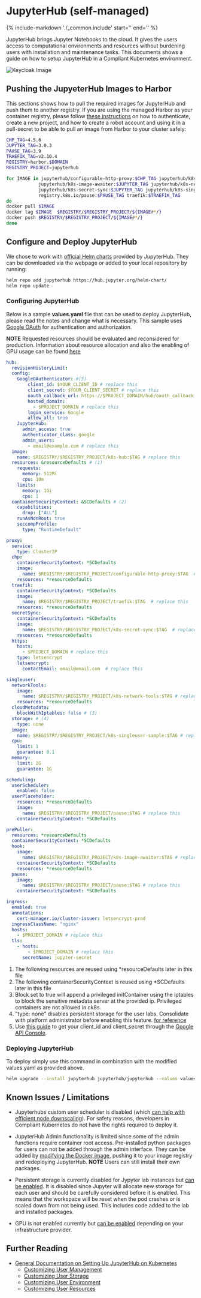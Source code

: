 JupyterHub (self-managed)
===========

{%
   include-markdown './_common.include'
   start='<!--disclaimer-start-->'
   end='<!--disclaimer-end-->'
%}

JupyterHub brings Jupyter Notebooks to the cloud. It gives the users access to computational environments and resources without burdening users with installation and maintenance tasks. This documents shows a guide on how to setup JupyterHub in a Compliant Kubernetes environment.

![Keycloak Image](img/jupyter.gif)

## Pushing the JupyeterHub Images to Harbor
This sections shows how to pull the required images for JupyterHub and push them to another registry. If you are using the managed Harbor as your container registry, please follow [these instructions](../deploy.md) on how to authenticate, create a new project, and how to create a robot account and using it in a pull-secret to be able to pull an image from Harbor to your cluster safely:

```sh
CHP_TAG=4.5.6
JUPYTER_TAG=3.0.3
PAUSE_TAG=3.9
TRAEFIK_TAG=v2.10.4
REGISTRY=harbor.$DOMAIN
REGISTRY_PROJECT=jupyterhub

for IMAGE in jupyterhub/configurable-http-proxy:$CHP_TAG jupyterhub/k8s-hub:$JUPYTER_TAG \
            jupyterhub/k8s-image-awaiter:$JUPYTER_TAG jupyterhub/k8s-network-tools:$JUPYTER_TAG \
            jupyterhub/k8s-secret-sync:$JUPYTER_TAG jupyterhub/k8s-singleuser-sample:$JUPYTER_TAG \
            registry.k8s.io/pause:$PAUSE_TAG traefik:$TRAEFIK_TAG
do
docker pull $IMAGE
docker tag $IMAGE  $REGISTRY/$REGISTRY_PROJECT/${IMAGE#*/}
docker push $REGISTRY/$REGISTRY_PROJECT/${IMAGE#*/}
done
```

## Configure and Deploy JupyterHub
We chose to work with [official Helm charts](https://hub.jupyter.org/helm-chart/) provided by JupyterHub. They can be downloaded via the webpage or added to your local repository by running:
```sh
helm repo add jupyterhub https://hub.jupyter.org/helm-chart/
helm repo update
```

### Configuring JupyterHub

Below is a sample **values.yaml** file that can be used to deploy JupyterHub, please read the notes and change what is necessary. This sample uses [Google OAuth](https://z2jh.jupyter.org/en/stable/administrator/authentication.html#google) for authentication and authorization.

**NOTE** Requested resources should be evaluated and reconsidered for production. Information about resource allocation and also the enabling of GPU usage can be found [here](https://z2jh.jupyter.org/en/stable/jupyterhub/customizing/user-resources.html#customizing-user-resources)
```yaml
hub:
  revisionHistoryLimit:
  config:
    GoogleOAuthenticator: #(5)
        client_id: $YOUR_CLIENT_ID # replace this
        client_secret: $YOUR_CLIENT_SECRET # replace this
        oauth_callback_url: https://$PROJECT_DOMAIN/hub/oauth_callback # replace this
        hosted_domain:
          - $PROJECT_DOMAIN # replace this
        login_service: Google
        allow_all: true
    JupyterHub:
      admin_access: true
      authenticator_class: google
      admin_users:
        - email@example.com # replace this
  image:
    name: $REGISTRY/$REGISTRY_PROJECT/k8s-hub:$TAG # replace this
  resources: &resourceDefaults # (1)
    requests:
      memory: 512Mi
      cpu: 10m
    limits:
      memory: 1Gi
      cpu: 1
  containerSecurityContext: &SCDefaults # (2)
    capabilities:
      drop: ["ALL"]
    runAsNonRoot: true
    seccompProfile:
      type: "RuntimeDefault"

proxy:
  service:
    type: ClusterIP
  chp:
    containerSecurityContext: *SCDefaults
    image:
      name: $REGISTRY/$REGISTRY_PROJECT/configurable-http-proxy:$TAG  # replace this
    resources: *resourceDefaults
  traefik:
    containerSecurityContext: *SCDefaults
    image:
      name: $REGISTRY/$REGISTRY_PROJECT/traefik:$TAG  # replace this
    resources: *resourceDefaults
  secretSync:
    containerSecurityContext: *SCDefaults
    image:
      name: $REGISTRY/$REGISTRY_PROJECT/k8s-secret-sync:$TAG  # replace this
    resources: *resourceDefaults
  https:
    hosts:
      - $PROJECT_DOMAIN # replace this
    type: letsencrypt
    letsencrypt:
      contactEmail: email@email.com  # replace this

singleuser:
  networkTools:
    image:
      name: $REGISTRY/$REGISTRY_PROJECT/k8s-network-tools:$TAG # replace this
    resources: *resourceDefaults
  cloudMetadata:
    blockWithIptables: false # (3)
  storage: # (4)
    type: none
  image:
    name: $REGISTRY/$REGISTRY_PROJECT/k8s-singleuser-sample:$TAG # replace this
  cpu:
    limit: 1
    guarantee: 0.1
  memory:
    limit: 2G
    guarantee: 1G

scheduling:
  userScheduler:
    enabled: false
  userPlaceholder:
    resources: *resourceDefaults
    image:
      name: $REGISTRY/$REGISTRY_PROJECT/pause:$TAG # replace this
    containerSecurityContext: *SCDefaults

prePuller:
  resources: *resourceDefaults
  containerSecurityContext: *SCDefaults
  hook:
    image:
      name: $REGISTRY/$REGISTRY_PROJECT/k8s-image-awaiter:$TAG # replace this
    containerSecurityContext: *SCDefaults
    resources: *resourceDefaults
  pause:
    image:
      name: $REGISTRY/$REGISTRY_PROJECT/pause:$TAG # replace this
    containerSecurityContext: *SCDefaults

ingress:
  enabled: true
  annotations:
    cert-manager.io/cluster-issuer: letsencrypt-prod
  ingressClassName: "nginx"
  hosts:
    - $PROJECT_DOMAIN # replace this
  tls:
    - hosts:
        - $PROJECT_DOMAIN # replace this
      secretName: jupyter-secret
```

1. The following resources are reused using *resourceDefaults later in this file
2. The following containerSecurityContext is reused using *SCDefaults later in this file
3.  Block set to true will append a privileged initContainer using the iptables to block the sensitive metadata server at the provided ip. Privileged containers are not allowed in ck8s.
4. "type: none" disables persistent storage for the user labs. Consolidate with platform administrator before enabling this feature. [for reference](https://github.com/jupyterhub/zero-to-jupyterhub-k8s/blob/1ebca266bed3e2f38332c5a9a3202f627cba3af0/jupyterhub/values.yaml#L383)
5. Use [this guide](https://z2jh.jupyter.org/en/stable/administrator/authentication.html#google) to get your client_id and client_secret through the [Google API Console](https://console.developers.google.com/).

### Deploying JupyterHub

To deploy simply use this command in combination with the modified values.yaml as provided above.
```sh
helm upgrade --install jupyterhub jupyterhub/jupyterhub --values values.yaml
```

## Known Issues / Limitations

- Jupyterhubs custom user scheduler is disabled (which [can help with efficient node downscaling](https://z2jh.jupyter.org/en/latest/administrator/optimization.html#scaling-down-efficiently)). For safety reasons, developers in Compliant Kubernetes do not have the rights required to deploy it.

- JupyterHub Admin functionality is limited since some of the admin functions require container root access. Pre-installed python packages for users can not be added through the admin interface. They can be added by [modifying the Docker image](https://z2jh.jupyter.org/en/stable/jupyterhub/customizing/user-environment.html#choose-and-use-an-existing-docker-image), pushing it to your image registry and redeploying JupyterHub. **NOTE** Users can still install their own packages.

- Persistent storage is currently disabled for Jypyter lab instances but [can be enabled](https://z2jh.jupyter.org/en/stable/jupyterhub/customizing/user-storage.html). It is disabled since Jupyter will allocate new storage for each user and should be carefully considered before it is enabled. This means that the workspace will be reset when the pod crashes or is scaled down from not being used. This includes code added to the lab and installed packages.

- GPU is not enabled currently but [can be enabled](https://z2jh.jupyter.org/en/stable/jupyterhub/customizing/user-resources.html#set-user-gpu-guarantees-limits) depending on your infrastructure provider.

## Further Reading
- [General Documentation on Setting Up JupyterHub on Kubernetes](https://z2jh.jupyter.org/en/stable/index.html)
    - [Customizing User Management](https://z2jh.jupyter.org/en/stable/administrator/authentication.html)
    - [Customizing User Storage](https://z2jh.jupyter.org/en/stable/jupyterhub/customizing/user-storage.html)
    - [Customizing User Environment](https://z2jh.jupyter.org/en/stable/jupyterhub/customizing/user-environment.html)
    - [Customizing User Resources](https://z2jh.jupyter.org/en/stable/jupyterhub/customizing/user-resources.html)
